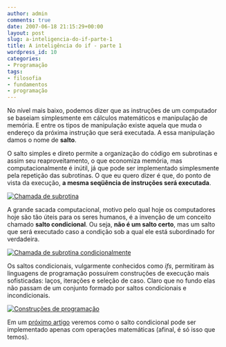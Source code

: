 ```yaml
---
author: admin
comments: true
date: 2007-06-18 21:15:29+00:00
layout: post
slug: a-inteligencia-do-if-parte-1
title: A inteligência do if - parte 1
wordpress_id: 10
categories:
- Programação
tags:
- filosofia
- fundamentos
- programação
---
```


No nível mais baixo, podemos dizer que as instruções de um computador se baseiam simplesmente em cálculos matemáticos e manipulação de memória. E entre os tipos de manipulação existe aquela que muda o endereço da próxima instrução que será executada. A essa manipulação damos o nome de **salto**.



O salto simples e direto permite a organização do código em subrotinas e assim seu reaproveitamento, o que economiza memória, mas computacionalmente é inútil, já que pode ser implementado simplesmente pela repetição das subrotinas. O que eu quero dizer é que, do ponto de vista da execução, **a mesma seqüência de instruções será executada**.

[![Chamada de subrotina](../public/uploads/subrotina.gif)](../public/uploads/subrotina.gif)

A grande sacada computacional, motivo pelo qual hoje os computadores hoje são tão úteis para os seres humanos, é a invenção de um conceito chamado **salto condicional**. Ou seja, **não é um salto certo**, mas um salto que será executado caso a condição sob a qual ele está subordinado for verdadeira.

[![Chamada de subrotina condicionalmente](../public/uploads/salto-condicional.gif)](../public/uploads/salto-condicional.gif)

Os saltos condicionais, vulgarmente conhecidos como _ifs_, permitiram às linguagens de programação possuírem construções de execução mais sofisticadas: laços, iterações e seleção de caso. Claro que no fundo elas não passam de um conjunto formado por saltos condicionais e incondicionais.

[![Construções de programação](../public/uploads/programming-constructions.png)](../public/uploads/programming-constructions.png)

Em um [próximo artigo](http://www.caloni.com.br/blog/a-inteligencia-do-if-parte-2) veremos como o salto condicional pode ser implementado apenas com operações matemáticas (afinal, é só isso que temos).
